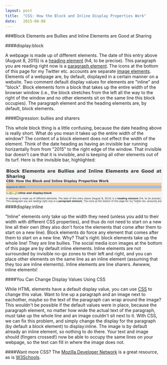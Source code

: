 ```yaml
---
layout: post
title:  "CSS: How the Block and Inline Display Properties Work"
date:   2015-08-08
---
```


###Block Elements are Bullies and Inline Elements are Good at Sharing

####display:block

<p class="intro"><span class="dropcap">A</span> webpage is made up of different elements. The date of this entry above (August 8, 2015) is a <a href="http://www.w3schools.com/html/html_headings.asp">heading element</a> (h4, to be precise). This paragraph you are reading right now is a <a href="http://www.w3schools.com/html/html_paragraphs.asp">paragraph element</a>. The icons at the bottom of this page for my Twitter etc. accounts are separate <a href="http://www.w3schools.com/html/html_images.asp">image elements</a>. Elements of a webpage are, by default, displayed in a certain manner on a website. Two comment default display values for elements are "inline" and "block". Block elements form a block that takes up the entire width of the browser window (i.e., the block stretches from the left all the way to the right of the window and no other elements sit on the same line this block occupies). The paragraph element and the heading elements are, by default, block elements.</p>

####Digression: bullies and sharers

This whole block thing is a little confusing, because the date heading above is really short. What do you mean it takes up the entire width of the window? The content of a block element does not effect the width of the element. Think of the date heading as having an invisible bar running horizantally from from "2015" to the right edge of the window. That invisible bar doesn't care that it is invisible, and is keeping all other elements out of its turf. Here is the invisible bar, highlighted:

![screenshot](/../assets/img/h3screenshot.png)
####display:inline

"Inline" elements only take up the width they need (unless you add to their width with different CSS properties), and thus do not need to start on a new line all their own (they also don't force the elements that come after them to start on a new line). Block elements do force any element that comes after them to start on a new line. Why? That's right: block elements take up the whole line! They are line bullies. The social media icon images at the bottom of this page are by default inline elements. Inline elements are not surrounded by invisible no-go zones to their left and right, and you can place other elements on the same line as an inline element (assuming that they too are inline elements). Inline elements are line sharers. Awwww, inline elements!

####You Can Change Display Values Using CSS

While HTML elements have a default display value, you can use <a href="https://developer.mozilla.org/en-US/docs/Web/Guide/CSS/Getting_Started/What_is_CSS">CSS</a> to change this value. Want to line up a paragraph and an image next to eachother, maybe so the text of the paragraph can wrap around the image? This wouldn't be possible if the default values were in place, because the paragraph element, no matter how wide the actual text of the paragraph, must take up the whole line and an image couldn't sit next to it. With CSS, we can fix this problem, and simply change the display for the paragraph (by default a block element) to display:inline. The image is by default already an inline element, so nothing to do there. Your text and image should (fingers crossed!) now be able to occupy the same lines on your webpage, so the text can fill in where the image does not.

####Want more CSS?
The <a href="https://developer.mozilla.org/en-US/docs/Web/CSS">Mozilla Developer Network</a> is a great resource, as is <a href="http://www.w3schools.com/css/default.asp">W3Schools</a>.
